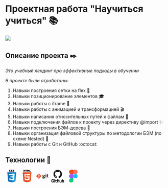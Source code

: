 # **Проектная работа "Научиться учиться"** :books:


<img src="https://media.giphy.com/media/KCqO4k31TnkC2pT5LY/giphy-downsized-large.gif">

## **Описание проекта** ✒️

*Это учебный лендинг про эффективные подходы в обучении*

*В проекте были отработаны:*

1. Навыки построения сетки на flex :triangular_ruler:
2. Навыки позиционирование элементов :mortar_board:
3. Навыки работы с iframe :scroll: 
4. Навыки работы с анимацией и трансформацией :clapper:
5. Навыки написания относительных путей к файлам :truck:
6. Навыки подключения файлов к проекту через директиву @import :sparkles:
7. Навыки построения БЭМ-дерева :palm_tree:
8. Навыки организация файловой структуры по методологии БЭМ (по схеме Nested) :baby_chick:
9. Навыки работы с Git и GitHub :octocat:


## **Технологии** :rocket:
<img src="https://raw.githubusercontent.com/devicons/devicon/master/icons/css3/css3-original-wordmark.svg" width="40" height="40">&nbsp;
<img src="https://raw.githubusercontent.com/devicons/devicon/master/icons/html5/html5-original-wordmark.svg" width="40" height="40">&nbsp;
<img src="https://raw.githubusercontent.com/devicons/devicon/master/icons/git/git-original-wordmark.svg" width="40" height="40">&nbsp;
<img src="https://raw.githubusercontent.com/devicons/devicon/master/icons/github/github-original-wordmark.svg" width="40" height="40">&nbsp;
<img src="https://raw.githubusercontent.com/devicons/devicon/master/icons/figma/figma-original.svg" width="40" height="40">&nbsp;

